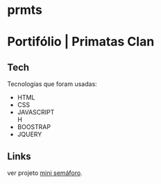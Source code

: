 # prmts
<h1 class="code-line" data-line-start=0 data-line-end=1 ><a id="PROJETO_MINI_SEMFORO_0"></a>Portifólio | Primatas Clan</h1>
<h2 class="code-line" data-line-start=4 data-line-end=5 ><a id="Tech_4"></a>Tech</h2>
<p class="has-line-data" data-line-start="6" data-line-end="7">Tecnologias que foram usadas:</p>
<ul>
<li class="has-line-data" data-line-start="8" data-line-end="9">HTML</li>
<li class="has-line-data" data-line-start="9" data-line-end="10">CSS</li>
<li class="has-line-data" data-line-start="10" data-line-end="12">JAVASCRIPT</li>H
<li class="has-line-data" data-line-start="10" data-line-end="12">BOOSTRAP</li>
<li class="has-line-data" data-line-start="10" data-line-end="12">JQUERY</li>
</ul>
<p class="has-line-data" data-line-start="14" data-line-end="15">
<h2 class="code-line" data-line-start=16 data-line-end=17 ><a id="Links_16"></a>Links</h2>
<p class="has-line-data" data-line-start="18" data-line-end="19">ver projeto <a href="https://hunterland.github.io/prmts/">mini semáforo</a>.
